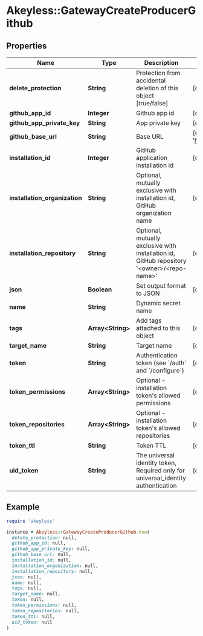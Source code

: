 # Akeyless::GatewayCreateProducerGithub

## Properties

| Name | Type | Description | Notes |
| ---- | ---- | ----------- | ----- |
| **delete_protection** | **String** | Protection from accidental deletion of this object [true/false] | [optional] |
| **github_app_id** | **Integer** | Github app id | [optional] |
| **github_app_private_key** | **String** | App private key | [optional] |
| **github_base_url** | **String** | Base URL | [optional][default to &#39;https://api.github.com/&#39;] |
| **installation_id** | **Integer** | GitHub application installation id | [optional] |
| **installation_organization** | **String** | Optional, mutually exclusive with installation id, GitHub organization name | [optional] |
| **installation_repository** | **String** | Optional, mutually exclusive with installation id, GitHub repository &#39;&lt;owner&gt;/&lt;repo-name&gt;&#39; | [optional] |
| **json** | **Boolean** | Set output format to JSON | [optional][default to false] |
| **name** | **String** | Dynamic secret name |  |
| **tags** | **Array&lt;String&gt;** | Add tags attached to this object | [optional] |
| **target_name** | **String** | Target name | [optional] |
| **token** | **String** | Authentication token (see &#x60;/auth&#x60; and &#x60;/configure&#x60;) | [optional] |
| **token_permissions** | **Array&lt;String&gt;** | Optional - installation token&#39;s allowed permissions | [optional] |
| **token_repositories** | **Array&lt;String&gt;** | Optional - installation token&#39;s allowed repositories | [optional] |
| **token_ttl** | **String** | Token TTL | [optional][default to &#39;60m&#39;] |
| **uid_token** | **String** | The universal identity token, Required only for universal_identity authentication | [optional] |

## Example

```ruby
require 'akeyless'

instance = Akeyless::GatewayCreateProducerGithub.new(
  delete_protection: null,
  github_app_id: null,
  github_app_private_key: null,
  github_base_url: null,
  installation_id: null,
  installation_organization: null,
  installation_repository: null,
  json: null,
  name: null,
  tags: null,
  target_name: null,
  token: null,
  token_permissions: null,
  token_repositories: null,
  token_ttl: null,
  uid_token: null
)
```

